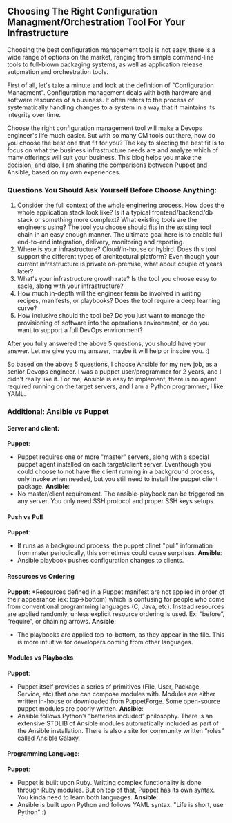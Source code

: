## Choosing The Right Configuration Managment/Orchestration Tool For Your Infrastructure

Choosing the best configuration management tools is not easy, there is a wide range of options on the market, ranging from simple command-line tools to full-blown packaging systems, as well as application release automation and orchestration tools.

First of all, let's take a minute and look at the definition of "Configuration Managment". Configuration management deals with both hardware and software resources of a business. It often refers to the process of systematically handling changes to a system in a way that it maintains its integrity over time.

Choose the right configuration management tool will make a Devops engineer's life much easier. But with so many CM tools out there, how do you choose the best one that fit for you? The key to slecting the best fit is to focus on what the business infrastructure needs are and analyze which of many offerings will suit your business. This blog helps you make the decision, and also, I am sharing the comparisons between Puppet and Ansible, based on my own experiences.

### Questions You Should Ask Yourself Before Choose Anything:
1. Consider the full context of the whole enginering process. How does the whole application stack look like? Is it a typical frontend/backend/db stack or something more complext? What existing tools are the engineers using? The tool you choose should fits in the existing tool chain in an easy enough manner. The ultimate goal here is to enable full end-to-end integration, delivery, monitoring and reporting.
2. Where is your infrastructure? Cloud/In-house or hybird. Does this tool support the different types of architectural platform? Even though your current infrastructure is private on-premise, what about couple of years later?
3. What's your infrastructure growth rate? Is the tool you choose easy to sacle, along with your infrastructure?
4. How much in-depth will the engineer team be involved in writing recipes, manifests, or playbooks? Does the tool require a deep learning curve?
5. How inclusive should the tool be? Do you just want to manage the provisioning of software into the operations environment, or do you want to support a full DevOps environment?

After you fully answered the above 5 questions, you should have your answer. Let me give you my answer, maybe it will help or inspire you. :)

So based on the above 5 questions, I choose Ansible for my new job, as a senior Devops engineer. I was a puppet user/programmer for 2 years, and I didn't really like it. For me, Ansible is easy to implement, there is no agent required running on the target servers, and I am a Python programmer, I like YAML.

### Additional: Ansible vs Puppet

#### Server and client: 
**Puppet**:
* Puppet requires one or more "master" servers, along with a special puppet agent installed on each target/client server. Eventhough you could choose to not have the client running in a background process, only invoke when needed, but you still need to install the puppet client package. 
**Ansible**:
* No master/client requirement. The ansible-playbook can be triggered on any server. You only need SSH protocol and proper SSH keys setups.
	
#### Push vs Pull
**Puppet**:
* If runs as a background process, the puppet clinet "pull" information from mater periodically, this sometimes could cause surprises.
**Ansible**:
* Ansible playbook pushes configuration changes to clients.

#### Resources vs Ordering
**Puppet**:
*Resources defined in a Puppet manifest are not applied in order of their appearance (ex: top->bottom) which is confusing for people who come from conventional programming languages (C, Java, etc). Instead resources are applied randomly, unless explicit resource ordering is used. Ex: “before”, ”require”, or chaining arrows.
**Ansible**:
* The playbooks are applied top-to-bottom, as they appear in the file. This is more intuitive for developers coming from other languages. 
	
#### Modules vs Playbooks
**Puppet**:
* Puppet itself provides a series of primitives (File, User, Package, Service, etc) that one can compose modules with. Modules are either written in-house or downloaded from PuppetForge. Some open-source puppet modules are poorly written.
**Ansible**:
* Ansible follows Python’s “batteries included” philosophy. There is an extensive STDLIB of Ansible modules automatically included as part of the Ansible installation. There is also a site for community written “roles” called Ansible Galaxy.

#### Programming Language:
**Puppet**:
* Puppet is built upon Ruby. Writting complex functionality is done through Ruby modules. But on top of that, Puppet has its own syntax. You kinda need to learn both languages.
**Ansible**:
* Ansible is built upon Python and follows YAML syntax. "Life is short, use Python" :)
